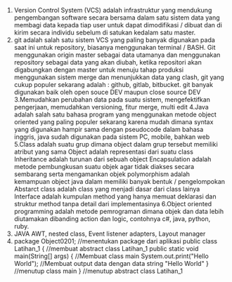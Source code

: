 1. Version Control System (VCS) adalah infrastruktur yang mendukung pengembangan software secara bersama dalam satu sistem data yang membagi data kepada tiap user untuk dapat dimodifikasi / dibuat dan di kirim secara individu sebelum di satukan kedalam satu master.
2. git adalah salah satu sistem VCS yang paling banyak digunakan pada saat ini untuk repository, biasanya menggunakan terminal / BASH. Git menggunakan origin master sebagai data utamanya dan menggunakan repository sebagai data yang akan diubah, ketika repositori akan digabungkan dengan master untuk menuju tahap produksi menggunakan sistem merge dan menunjukkan data yang clash, git yang cukup populer sekarang adalah : github, gitlab, bitbucket. git banyak digunakan baik oleh open souce DEV maupun close source DEV
3.Memudahkan perubahan data pada suatu sistem, mengefektifkan pengerjaan, memudahkan versioning, fitur merge, multi edit
4.Java adalah salah satu bahasa program yang menggunakan metode object oriented yang paling populer sekarang karena mudah dimana syntax yang digunakan hampir sama dengan pseudocode dalam bahasa inggris, java sudah digunakan pada sistem PC, mobile, bahkan web
5.Class adalah suatu grup dimana object dalam grup tersebut memiliki atribut yang sama
Object adalah representasi dari suatu class
Inheritance adalah turunan dari sebuah object
Encapsulation adalah metode pembungkusan suatu objek agar tidak diakses secara sembarang serta mengamankan objek
polymorphism adalah kemampuan object java dalam memiliki banyak bentuk / pengelompokan
Abstarct class adalah class yang menjadi dasar dari class lainya
Interface adalah kumpulan method yang hanya memuat deklarasi dan struktur method tanpa detail dari implementasinya
6.Object oriented programming adalah metode pemrograman dimana objek dan data lebih diutamakan dibanding action dan logic, contohnya c#, java, python, ruby.
7. JAVA AWT, nested class, Event listener adapters, Layout manager
8. package Object0201;
//menentukan package dari aplikasi
public class Latihan_1 {
//membuat abstract class Latihan_1
    public static void main(String[] args) {
//Membuat class main
        System.out.print("Hello World");
//Membuat output data dengan data string "Hello World"
    }
//menutup class main
}
//menutup abstract class Latihan_1
